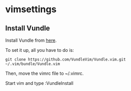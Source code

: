 # vimsettings

Install Vundle
--------------
Install Vundle from [here](https://github.com/VundleVim/Vundle.vim).

To set it up, all you have to do is:

```
git clone https://github.com/VundleVim/Vundle.vim.git ~/.vim/bundle/Vundle.vim
 ```

Then, move the vimrc file to ~/.vimrc.

Start vim and type :VundleInstall
